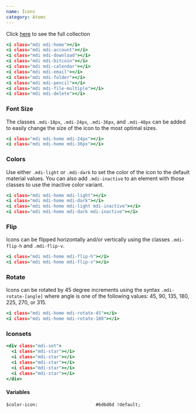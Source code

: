 ```yaml
---
name: Icons
category: Atoms
---
```


Click <a href="https://materialdesignicons.com/" target="_blank">here</a> to see the full collection
```icons.html
<i class="mdi mdi-home"></i>
<i class="mdi mdi-account"></i>
<i class="mdi mdi-download"></i>
<i class="mdi mdi-bitcoin"></i>
<i class="mdi mdi-calendar"></i>
<i class="mdi mdi-email"></i>
<i class="mdi mdi-folder"></i>
<i class="mdi mdi-pencil"></i>
<i class="mdi mdi-file-multiple"></i>
<i class="mdi mdi-delete"></i>
```

### Font Size
The classes `.mdi-18px`, `.mdi-24px`, `.mdi-36px`, and `.mdi-48px` can be added to easily change the size of the icon to the most optimal sizes.
```icon-fontsize.html
<i class="mdi mdi-home mdi-24px"></i>
<i class="mdi mdi-home mdi-36px"></i>
```

### Colors
Use either `.mdi-light` or `.mdi-dark` to set the color of the icon to the default material values. You can also add `.mdi-inactive` to an element with those classes to use the inactive color variant.
```icon-colors.html
<i class="mdi mdi-home mdi-light"></i> 
<i class="mdi mdi-home mdi-dark"></i> 
<i class="mdi mdi-home mdi-light mdi-inactive"></i> 
<i class="mdi mdi-home mdi-dark mdi-inactive"></i> 
```

### Flip
Icons can be flipped horizontally and/or vertically using the classes `.mdi-flip-h` and `.mdi-flip-v`.
```icon-flip.html
<i class="mdi mdi-home mdi-flip-h"></i> 
<i class="mdi mdi-home mdi-flip-v"></i> 
```

### Rotate
Icons can be rotated by 45 degree increments using the syntax `.mdi-rotate-[angle]` where angle is one of the following values: 45, 90, 135, 180, 225, 270, or 315.
```icon-rotate.html
<i class="mdi mdi-home mdi-rotate-45"></i> 
<i class="mdi mdi-home mdi-rotate-180"></i> 
```

### Iconsets
```icon-iconsets.html
<div class="mdi-set">
  <i class="mdi-star"></i>
  <i class="mdi-star"></i>
  <i class="mdi-star"></i>
  <i class="mdi-star"></i>
  <i class="mdi-star"></i>
</div>
```

#### Variables
```
$color-icon:                      #6d6d6d !default;
```